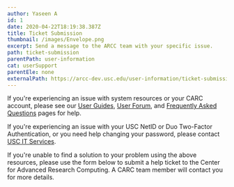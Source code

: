 ```yaml
---
author: Yaseen A
id: 1
date: 2020-04-22T18:19:38.387Z
title: Ticket Submission
thumbnail: /images/Envelope.png
excerpt: Send a message to the ARCC team with your specific issue.
path: ticket-submission
parentPath: user-information
cat: userSupport
parentEle: none
externalPath: https://arcc-dev.usc.edu/user-information/ticket-submission
---
```

If you're experiencing an issue with system resources or your CARC account, please see our [User Guides](https://arcc-dev.usc.edu/user-information/user-guides), [User Forum](https://hpc-discourse.usc.edu/categories), and [Frequently Asked Questions](https://arcc-dev.usc.edu/user-information/frequently-asked-questions) pages for help.

If you're experiencing an issue with your USC NetID or Duo Two-Factor Authentication, or you need help changing your password, please contact [USC IT Services](https://itservices.usc.edu/self-help/).

If you're unable to find a solution to your problem using the above resources, please use the form below to submit a help ticket to the Center for Advanced Research Computing. A CARC team member will contact you for more details.